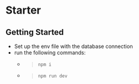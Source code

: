 # Starter 

## Getting Started

- Set up the env file with the database connection
- run the following commands: 
   - > `npm i`
   - > `npm run dev`